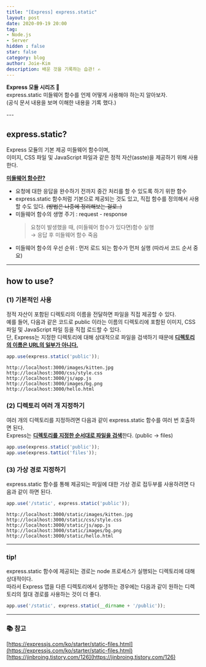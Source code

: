 ```yaml
---
title: "[Express] express.static"
layout: post
date: 2020-09-19 20:00
tag:
- Node.js
- Server
hidden : false
star: false
category: blog
author: Joie-Kim
description: 배운 것을 기록하는 습관! ✍️
---
```

<p>
<b>Express 모듈 시리즈 🐤</b><br>
express.static 미들웨어 함수를 언제 어떻게 사용해야 하는지 알아보자.<br>
(공식 문서 내용을 보며 이해한 내용을 기록 했다.)
</p>
---

## express.static?

Express 모듈의 기본 제공 미들웨어 함수이며,<br>
이미지, CSS 파일 및 JavaScript 파일과 같은 정적 자산(asste)을 제공하기 위해 사용한다.

<u><b>미들웨어 함수란?</b></u>

 - 요청에 대한 응답을 완수하기 전까지 중간 처리를 할 수 있도록 하기 위한 함수
- express.static 함수처럼 기본으로 제공되는 것도 있고, 직접 함수를 정의해서 사용할 수도 있다. ~~(방법은 나중에 정리해보는 걸로..)~~
- 미들웨어 함수의 생명 주기 : request - response<br>
    > 요청이 발생했을 때, (미들웨어 함수가 있다면)함수 실행<br>→ 응답 후 미들웨어 함수 죽음
- 미들웨어 함수의 우선 순위 : 먼저 로드 되는 함수가 먼저 실행 (따라서 코드 순서 중요)

---

## how to use?
### (1) 기본적인 사용

정적 자산이 포함된 디렉토리의 이름을 전달하면 파일을 직접 제공할 수 있다.<br>
예를 들어, 다음과 같은 코드로 public 이라는 이름의 디렉토리에 포함된 이미지, CSS 파일 및 JavaScript 파일 등을 직접 로드할 수 있다.<br>
단, Express는 지정한 디렉토리에 대해 상대적으로 파일을 검색하기 때문에 <u><b>디렉토리의 이름은 URL의 일부가 아니다.</b></u>

```jsx
app.use(express.static('public'));
```

```
http://localhost:3000/images/kitten.jpg
http://localhost:3000/css/style.css
http://localhost:3000/js/app.js
http://localhost:3000/images/bg.png
http://localhost:3000/hello.html
```

### (2) 디렉토리 여러 개 지정하기

여러 개의 디렉토리를 지정하려면 다음과 같이 express.static 함수를 여러 번 호출하면 된다.<br>
Express는 <u><b>디렉토리를 지정한 순서대로 파일을 검색</b></u>한다. (public → files)

```jsx
app.use(express.static('public'));
app.use(express.tattic('files'));
```

### (3) 가상 경로 지정하기

express.static 함수를 통해 제공되는 파일에 대한 가상 경로 접두부를 사용하려면 다음과 같이 하면 된다.

```jsx
app.use('/static', express.static('public'));
```

```
http://localhost:3000/static/images/kitten.jpg
http://localhost:3000/static/css/style.css
http://localhost:3000/static/js/app.js
http://localhost:3000/static/images/bg.png
http://localhost:3000/static/hello.html
```

---

### tip!
express.static 함수에 제공되는 경로는 node 프로세스가 실행되는 디렉토리에 대해 상대적이다.<br>
따라서 Express 앱을 다른 디렉토리에서 실행하는 경우에는 다음과 같이 원하는 디렉토리의 절대 경로를 사용하는 것이 더 좋다.

```jsx
app.use('/static', express.static(__dirname + '/public'));
```

---

### 📚 참고

[https://expressjs.com/ko/starter/static-files.html](https://expressjs.com/ko/starter/static-files.html)
[https://jinbroing.tistory.com/126](https://jinbroing.tistory.com/126)